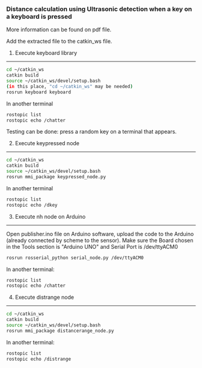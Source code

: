 ### Distance calculation using Ultrasonic detection when a key on a keyboard is pressed
More information can be found on pdf file.

Add the extracted file to the catkin_ws file.

1. Execute keyboard library
------------
```sh
cd ~/catkin_ws
catkin build
source ~/catkin_ws/devel/setup.bash
(in this place, "cd ~/catkin_ws" may be needed)
rosrun keyboard keyboard
```

In another terminal
```sh
rostopic list
rostopic echo /chatter
```
Testing can be done: press a random key on a terminal that appears.

2. Execute keypressed node
------------
```sh
cd ~/catkin_ws
catkin build
source ~/catkin_ws/devel/setup.bash
rosrun mmi_package keypressed_node.py
```
In another terminal
```sh
rostopic list
rostopic echo /dkey
```


3. Execute nh node on Arduino
------------
Open publisher.ino file on Arduino software, upload the code to the Arduino (already connected by scheme to the sensor).
Make sure the Board chosen in the Tools section is "Arduino UNO" and Serial Port is /dev/ttyACM0
```sh
rosrun rosserial_python serial_node.py /dev/ttyACM0
```

In another terminal:
```sh
rostopic list
rostopic echo /chatter
```

4. Execute distrange node
------------
```sh
cd ~/catkin_ws
catkin build
source ~/catkin_ws/devel/setup.bash
rosrun mmi_package distancerange_node.py
```

In another terminal:
```sh
rostopic list
rostopic echo /distrange
```
